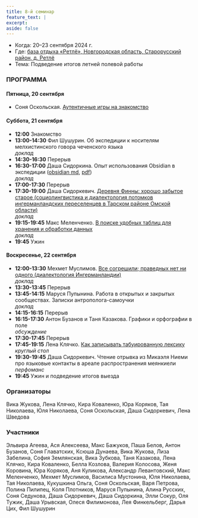 ```yaml
---
title: 8-й семинар
feature_text: |
excerpt: 
aside: false
---
```


- Когда: 20–23 сентября 2024 г.
- Где: [база отдыха «Ретлё», Новгородская область, Старорусский район, д. Ретлё](https://maps.app.goo.gl/wxm694xdcRfsQfnTA)
- Тема: Подведение итогов летней полевой работы
  
### ПРОГРАММА

#### Пятница, 20 сентября

- Соня Оскольская. [Аутентичные игры на знакомство](https://knife.media/relating-games/)
  
#### Суббота, 21 сентября

- **12:00** Знакомство
- **13:00-14:30** Фил Шушурин. Об экспедиции к носителям мелхистинского говора чеченского языка  
*доклад*
- **14:30-16:30** Перерыв
- **16:30-17:00** Даша Сидоркина. Опыт использования Obsidian в экспедиции ([obsidian md](/assets/files/8_sidorkina.md_obsidian), [pdf](/assets/files/8_sidorkina.pdf))   
*доклад*
- **17:00-17:30** Перерыв
- **17:30-19:00** Даша Сидоркевич. [Деревня Финны: хорошо забытое старое (социолингвистика и диалектология потомков ингерманландских переселенцев в Тарском районе Омской области)](/assets/files/8_sidorkevich.pdf)  
*доклад*
- **19:15-19:45** Макс Меленченко. [В поиске удобных таблиц для хранения и обработки данных](/assets/files/8_melenchenko.pdf)  
*доклад*
- **19:45** Ужин

#### Воскресенье, 22 сентября

- **12:00-13:30** Мехмет Муслимов. [Все согрешили; праведных нет ни одного (диалектология Ингерманландии)](/assets/files/8_muslimov.pdf)  
*доклад*
- **13:30-13:45** Перерыв
- **13:45-14:15** Маруся Пупынина. Работа в открытых и закрытых сообществах. Записки антрополога-самоучки   
*доклад*
- **14:15-16:15** Перерыв
- **16:15-17:30** Антон Бузанов и Таня Казакова. Графики и орфографии в поле  
*обсуждение*
- **17:30-17:45** Перерыв
- **17:45-19:15** Лена Клячко. [Как записывать табуированную лексику](/assets/files/8_klyachko.pdf)  
*круглый стол*
- **19:30-19:45** Даша Сидоркевич. Чтение отрывка из Микаэля Ниеми про языковые контакты в ареале распространения меянкиели  
*перфоманс*
- **19:45** Ужин и подведение итогов выезда

### Организаторы

Вика Жукова, Лена Клячко, Кира Коваленко, Юра Коряков, Тая Николаева, Юля Николаева, Соня Оскольская, Даша Сидоркевич, Лена Шведова

### Участники

Эльвира Агеева, Ася Алексеева, Макс Бажуков, Паша Белов, Антон Бузанов, Соня Главатских, Ксюша Дунаева, Вика Жукова, Лиза Забелина, София Землянская, Вика Зубкова, Таня Казакова, Лена Клячко, Кира Коваленко, Белла Козлова, Валерия Колосова, Женя Коровина, Юра Коряков, Аня Куликова, Александр Левантовский, Макс Меленченко, Мехмет Муслимов, Василиса Мустонина, Юля Николаева, Тая Николаева, Кукушкина Ольга, Соня Оскольская, Варя Петрова, Полина Пилипец, Коля Плотников, Маруся Пупынина, Алина Русских, Соня Седунова, Даша Сидоркевич, Даша Сидоркина, Элли Сокур, Оля Тужик, Даша Урывская, Олеся Филимонова, Лея Финкельберг, Дарья Цих, Фил Шушурин